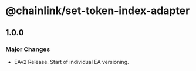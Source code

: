 # @chainlink/set-token-index-adapter

## 1.0.0

### Major Changes

- EAv2 Release. Start of individual EA versioning.
